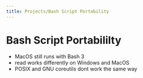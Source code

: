 ```yaml
---
title: Projects/Bash Script Portability
---
```

Bash Script Portabililty
===

- MacOS still runs with Bash 3
- read works differently on Windows and MacOS
- POSIX and GNU coreutils dont work the same way
